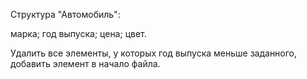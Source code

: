 Структура "Автомобиль":

марка;
год выпуска;
цена;
цвет.

Удалить все элементы, у которых год выпуска меньше заданного, добавить элемент в начало файла.
